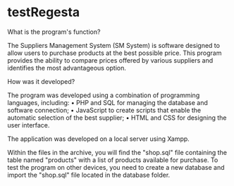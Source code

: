 # testRegesta
What is the program's function?

The Suppliers Management System (SM System) is software designed to allow users to purchase products at the best possible price. This program provides the ability to compare prices offered by various suppliers and identifies the most advantageous option.

How was it developed? 

The program was developed using a combination of programming languages, including: 
•	PHP and SQL for managing the database and software connection; 
•	JavaScript to create scripts that enable the automatic selection of the best supplier; 
•	HTML and CSS for designing the user interface.

The application was developed on a local server using Xampp.

Within the files in the archive, you will find the "shop.sql" file containing the table named "products" with a list of products available for purchase. To test the program on other devices, you need to create a new database and import the "shop.sql" file located in the database folder.
